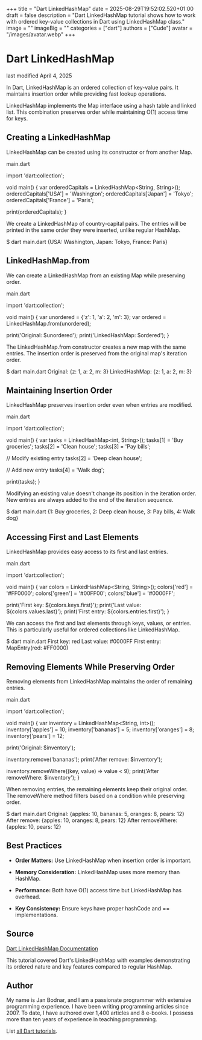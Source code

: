+++
title = "Dart LinkedHashMap"
date = 2025-08-29T19:52:02.520+01:00
draft = false
description = "Dart LinkedHashMap tutorial shows how to work with ordered key-value collections in Dart using LinkedHashMap class."
image = ""
imageBig = ""
categories = ["dart"]
authors = ["Cude"]
avatar = "/images/avatar.webp"
+++

# Dart LinkedHashMap

last modified April 4, 2025

In Dart, LinkedHashMap is an ordered collection of key-value pairs. It maintains
insertion order while providing fast lookup operations.

LinkedHashMap implements the Map interface using a hash table and linked list.
This combination preserves order while maintaining O(1) access time for keys.

## Creating a LinkedHashMap

LinkedHashMap can be created using its constructor or from another Map.

main.dart
  

import 'dart:collection';

void main() {
  var orderedCapitals = LinkedHashMap&lt;String, String&gt;();
  orderedCapitals['USA'] = 'Washington';
  orderedCapitals['Japan'] = 'Tokyo';
  orderedCapitals['France'] = 'Paris';

  print(orderedCapitals);
}

We create a LinkedHashMap of country-capital pairs. The entries will be printed
in the same order they were inserted, unlike regular HashMap.

$ dart main.dart
{USA: Washington, Japan: Tokyo, France: Paris}

## LinkedHashMap.from

We can create a LinkedHashMap from an existing Map while preserving order.

main.dart
  

import 'dart:collection';

void main() {
  var unordered = {'z': 1, 'a': 2, 'm': 3};
  var ordered = LinkedHashMap.from(unordered);

  print('Original: $unordered');
  print('LinkedHashMap: $ordered');
}

The LinkedHashMap.from constructor creates a new map with the same entries.
The insertion order is preserved from the original map's iteration order.

$ dart main.dart
Original: {z: 1, a: 2, m: 3}
LinkedHashMap: {z: 1, a: 2, m: 3}

## Maintaining Insertion Order

LinkedHashMap preserves insertion order even when entries are modified.

main.dart
  

import 'dart:collection';

void main() {
  var tasks = LinkedHashMap&lt;int, String&gt;();
  tasks[1] = 'Buy groceries';
  tasks[2] = 'Clean house';
  tasks[3] = 'Pay bills';

  // Modify existing entry
  tasks[2] = 'Deep clean house';
  
  // Add new entry
  tasks[4] = 'Walk dog';

  print(tasks);
}

Modifying an existing value doesn't change its position in the iteration order.
New entries are always added to the end of the iteration sequence.

$ dart main.dart
{1: Buy groceries, 2: Deep clean house, 3: Pay bills, 4: Walk dog}

## Accessing First and Last Elements

LinkedHashMap provides easy access to its first and last entries.

main.dart
  

import 'dart:collection';

void main() {
  var colors = LinkedHashMap&lt;String, String&gt;();
  colors['red'] = '#FF0000';
  colors['green'] = '#00FF00';
  colors['blue'] = '#0000FF';

  print('First key: ${colors.keys.first}');
  print('Last value: ${colors.values.last}');
  print('First entry: ${colors.entries.first}');
}

We can access the first and last elements through keys, values, or entries.
This is particularly useful for ordered collections like LinkedHashMap.

$ dart main.dart
First key: red
Last value: #0000FF
First entry: MapEntry(red: #FF0000)

## Removing Elements While Preserving Order

Removing elements from LinkedHashMap maintains the order of remaining entries.

main.dart
  

import 'dart:collection';

void main() {
  var inventory = LinkedHashMap&lt;String, int&gt;();
  inventory['apples'] = 10;
  inventory['bananas'] = 5;
  inventory['oranges'] = 8;
  inventory['pears'] = 12;

  print('Original: $inventory');
  
  inventory.remove('bananas');
  print('After remove: $inventory');
  
  inventory.removeWhere((key, value) =&gt; value &lt; 9);
  print('After removeWhere: $inventory');
}

When removing entries, the remaining elements keep their original order.
The removeWhere method filters based on a condition while preserving order.

$ dart main.dart
Original: {apples: 10, bananas: 5, oranges: 8, pears: 12}
After remove: {apples: 10, oranges: 8, pears: 12}
After removeWhere: {apples: 10, pears: 12}

## Best Practices

- **Order Matters:** Use LinkedHashMap when insertion order is important.

- **Memory Consideration:** LinkedHashMap uses more memory than HashMap.

- **Performance:** Both have O(1) access time but LinkedHashMap has overhead.

- **Key Consistency:** Ensure keys have proper hashCode and == implementations.

## Source

[Dart LinkedHashMap Documentation](https://api.dart.dev/stable/dart-collection/LinkedHashMap-class.html)

This tutorial covered Dart's LinkedHashMap with examples demonstrating its
ordered nature and key features compared to regular HashMap.

## Author

My name is Jan Bodnar, and I am a passionate programmer with extensive
programming experience. I have been writing programming articles since 2007.
To date, I have authored over 1,400 articles and 8 e-books. I possess more
than ten years of experience in teaching programming.

List [all Dart tutorials](/dart/).